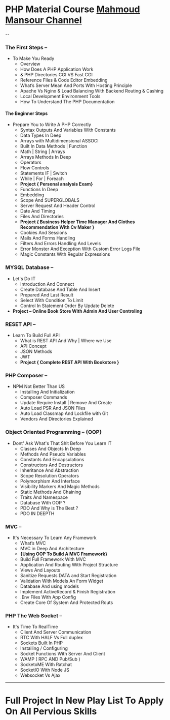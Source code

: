
# PHP Material Course  [Mahmoud Mansour Channel](https://www.youtube.com/c/MahmoudMansourSec/)
--
### The First Steps – 

- To Make You Ready
    -   Overview 
    -	How Does A PHP Application Work
    -	& PHP  Directories CGI VS Fast CGI
    -	Reference Files & Code Editor Embedding  	 
    -	What’s Server Mean And Ports  With Hosting  Principle
    -	Apache Vs Nginx & Load Balancing  With Backend Routing & Cashing
    -	Local Development Environment Tools
    -	How To Understand The PHP Documentation

 ####	The Beginner Steps 
 
- Prepare You to Write A PHP Correctly  
    -	Syntax Outputs And Variables With Constants
    -	Data Types In Deep
    -	Arrays with Multidimensional ASSOCI
    -	Built In Data Methods | Function
    -	Math | String | Arrays 
    -	Arrays Methods In Deep
    -	Operators 
    -	Flow Controls 
    -	Statements IF | Switch 
    -	While | For | Foreach 
    -	**Project {  Personal analysis Exam}**
    -	Functions In Deep
    -	Embedding 
    -	Scope And SUPERGLOBALS 
    -	Server Request And Header Control  
    -	Date And Timing 
    -	Files And Directories 
    -	**Project { Business Helper Time Manager And Clothes Recommendation With Cv Maker }**
    -	Cookies And Sessions 
    -	Mails And Forms Handling 
    -	Filters And Errors Handling And Levels
    -	Error Monster And Exception With Custom Error Logs File 
    -	Magic Constants With Regular Expressions 
    
### MYSQL Database – 

- Let's Do IT
    -	Introduction And Connect
    -	Create Database And Table And Insert 
    -	Prepared And Last Result 
    -	Select With Condition To Limit
    -	Control In Statement Order By Update Delete
-	**Project – Online Book Store With Admin And User Controling**

###	RESET API – 

- Learn To Build Full API
    -	What is REST API And Why | Where we Use
    -	API Concept 
    -	JSON Methods 
    -	JWT 
    -	**Project { Complete REST API With Bookstore }**
### PHP Composer  – 

- NPM Not Better Than US 
    -	Installing And Initialization 
    -	Composer Commands 
    -	Update Require Install | Remove And Create 
    -	Auto Load PSR And JSON Files
    -	Auto Load Classmap And Lockfile with Git
    -	Vendors And Directories Explained 
    
### Object Oriented Programming – {OOP}

- Dont' Ask What's That Shit Before You Learn IT
    -	Classes And Objects In Deep
    -	Methods And Pseudo Variables
    -	Constants And Encapsulations 
    -	Constructors And Destructors
    -	Inheritance And Abstraction
    -	Scope Resolution Operators
    -	Polymorphism And Interface
    -	Visibility Markers And Magic Methods
    -	Static Methods And Chaining 
    -	Traits And Namespace
    -	Database With OOP ?
    -	PDO And Why is The Best ?
    - PDO IN DEEPTH
    
###	MVC –

- It's Necessary To Learn Any Framework
    -	What’s MVC 
    -	MVC in Deep And Architecture
    -	**{Using OOP To Build A MVC Framework}**
    -	Build Full Framework With MVC
    -	Application And Routing With Project Structure
    -	Views And Layouts
    -	Sanitize Requests DATA and Start Registration
    -	Validation With Models An Form Widget
    -	Database And using models 
    -	Implement ActiveRecord & Finish Registration
    -	.Env Files With App Config
    -	Create Core Of System And Protected Routs 
    
### PHP The Web Socket – 

- It's Time To RealTime
    -	Client And Server Communication  
    -	RTC With HALF Vs Full duplex
    -	Sockets Built In PHP
    -	Installing / Configuring 
    -	Socket Functions With Server And Client
    -	WAMP ( RPC AND Pub/Sub )
    -	SocketoME With Ratchat
    -	SocketIO With Node JS
    -	Websocket Vs Ajax  
 ---

# Full Project In New Play List To Apply On All Pervious Skills




